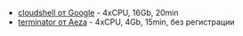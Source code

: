- [cloudshell от Google](https://cloud.google.com/shell) - 4xCPU, 16Gb, 20min
- [terminator от Aeza](https://terminator.aeza.net/ru/) - 4xCPU, 4Gb, 15min, без регистрации

